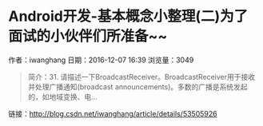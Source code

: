 # Android开发-基本概念小整理(二)为了面试的小伙伴们所准备~~
作者：iwanghang
日期：2016-12-07 16:39
浏览量：3049
> 简介：31. 请描述一下BroadcastReceiver。BroadcastReceiver用于接收并处理广播通知(broadcast announcements)。多数的广播是系统发起的，如地域变换、电...

 链接：http://blog.csdn.net/iwanghang/article/details/53505926
